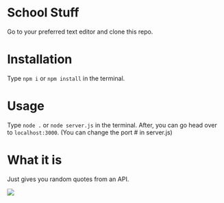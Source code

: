 # School Stuff
 Go to your preferred text editor and clone this repo.
 
# Installation
 Type ```npm i``` or ```npm install``` in the terminal.
 
 # Usage
  Type ```node .``` or ```node server.js``` in the terminal. After, you can go head over to ```localhost:3000```. (You can change the port # in server.js)
  
  # What it is
   Just gives you random quotes from an API.
   
   ![](https://prnt.sc/uhajbq)
   
